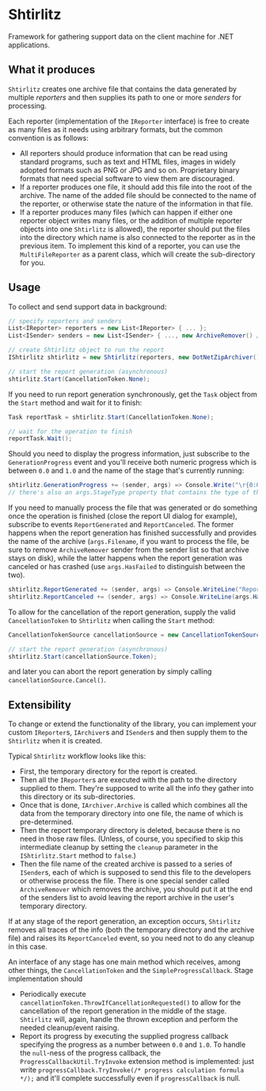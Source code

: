 Shtirlitz
=========

Framework for gathering support data on the client machine for .NET applications.

What it produces
----------------

`Shtirlitz` creates one archive file that contains the data generated by multiple _reporters_ and then supplies its path to one or more _senders_ for processing.

Each reporter (implementation of the `IReporter` interface) is free to create as many files as it needs using arbitrary formats, but the common convention is as follows:

* All reporters should produce information that can be read using standard programs, such as text and HTML files, images in widely adopted formats such as PNG or JPG and so on. Proprietary binary formats that need special software to view them are discouraged.
* If a reporter produces one file, it should add this file into the root of the archive. The name of the added file should be connected to the name of the reporter, or otherwise state the nature of the information in that file.
* If a reporter produces many files (which can happen if either one reporter object writes many files, or the addition of multiple reporter objects into one `Shtirlitz` is allowed), the reporter should put the files into the directory which name is also connected to the reporter as in the previous item. To implement this kind of a reporter, you can use the `MultiFileReporter` as a parent class, which will create the sub-directory for you.

Usage
-----

To collect and send support data in background:

```csharp
// specify reporters and senders
List<IReporter> reporters = new List<IReporter> { ... };
List<ISender> senders = new List<ISender> { ..., new ArchiveRemover() /* removes archive after the senders are done with it */ };

// create Shtirlitz object to run the report
IShtirlitz shtirlitz = new Shtirlitz(reporters, new DotNetZipArchiver(), senders);

// start the report generation (asynchronous)
shtirlitz.Start(CancellationToken.None);
```

If you need to run report generation synchronously, get the `Task` object from the `Start` method and wait for it to finish:

```csharp
Task reportTask = shtirlitz.Start(CancellationToken.None);

// wait for the operation to finish
reportTask.Wait();
```

Should you need to display the progress information, just subscribe to the `GenerationProgress` event and you'll receive both numeric progress which is between `0.0` and `1.0` and the name of the stage that's currently running:

```csharp
shtirlitz.GenerationProgress += (sender, args) => Console.Write("\r{0:0}% finished, Current step: {1}", args.Progress * 100, args.StageName);
// there's also an args.StageType property that contains the type of the stage
```

If you need to manually process the file that was generated or do something once the operation is finished (close the report UI dialog for example), subscribe to events `ReportGenerated` and `ReportCanceled`. The former happens when the report generation has finished successfully and provides the name of the archive (`args.Filename`, if you want to process the file, be sure to remove `ArchiveRemover` sender from the sender list so that archive stays on disk), while the latter happens when the report generation was canceled or has crashed (use `args.HasFailed` to distinguish between the two).

```csharp
shtirlitz.ReportGenerated += (sender, args) => Console.WriteLine("Report was successfully generated, see the file {0}", args.Filename);
shtirlitz.ReportCanceled += (sender, args) => Console.WriteLine(args.HasFailed ? "Report generation has failed" : "Report generation was canceled");
```

To allow for the cancellation of the report generation, supply the valid `CancellationToken` to `Shtirlitz` when calling the `Start` method:

```csharp
CancellationTokenSource cancellationSource = new CancellationTokenSource();

// start the report generation (asynchronous)
shtirlitz.Start(cancellationSource.Token);
```

and later you can abort the report generation by simply calling `cancellationSource.Cancel()`.

Extensibility
-------------

To change or extend the functionality of the library, you can implement your custom `IReporter`s, `IArchiver`s and `ISender`s and then supply them to the `Shtirlitz` when it is created.

Typical `Shtirlitz` workflow looks like this:

* First, the temporary directory for the report is created.
* Then all the `IReporter`s are executed with the path to the directory supplied to them. They're supposed to write all the info they gather into this directory or its sub-directories.
* Once that is done, `IArchiver.Archive` is called which combines all the data from the temporary directory into one file, the name of which is pre-determined.
* Then the report temporary directory is deleted, because there is no need in those raw files. (Unless, of course, you specified to skip this intermediate cleanup by setting the `cleanup` parameter in the `IShtirlitz.Start` method to `false`.)
* Then the file name of the created archive is passed to a series of `ISender`s, each of which is supposed to send this file to the developers or otherwise process the file. There is one special sender called `ArchiveRemover` which removes the archive, you should put it at the end of the senders list to avoid leaving the report archive in the user's temporary directory.

If at any stage of the report generation, an exception occurs, `Shtirlitz` removes all traces of the info (both the temporary directory and the archive file) and raises its `ReportCanceled` event, so you need not to do any cleanup in this case.

An interface of any stage has one main method which receives, among other things, the `CancellationToken` and the `SimpleProgressCallback`. Stage implementation should

* Periodically execute `cancellationToken.ThrowIfCancellationRequested()` to allow for the cancellation of the report generation in the middle of the stage. `Shtirlitz` will, again, handle the thrown exception and perform the needed cleanup/event raising.
* Report its progress by executing the supplied progress callback specifying the progress as a number between `0.0` and `1.0`. To handle the `null`-ness of the progress callback, the `ProgressCallbackUtil.TryInvoke` extension method is implemented: just write `progressCallback.TryInvoke(/* progress calculation formula */);` and it'll complete successfully even if `progressCallback` is null.
